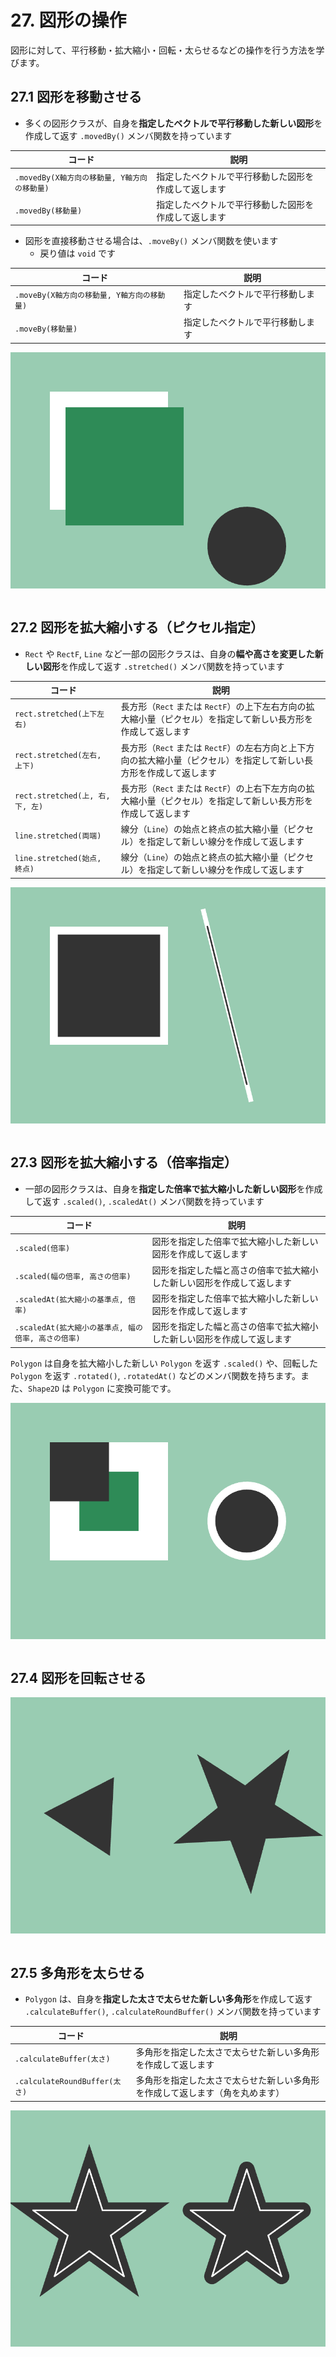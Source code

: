 # 27. 図形の操作
図形に対して、平行移動・拡大縮小・回転・太らせるなどの操作を行う方法を学びます。

## 27.1 図形を移動させる
- 多くの図形クラスが、自身を**指定したベクトルで平行移動した新しい図形**を作成して返す `.movedBy()` メンバ関数を持っています

| コード | 説明 |
|---|---|
| `.movedBy(X軸方向の移動量, Y軸方向の移動量)` | 指定したベクトルで平行移動した図形を作成して返します |
| `.movedBy(移動量)` | 指定したベクトルで平行移動した図形を作成して返します |

- 図形を直接移動させる場合は、`.moveBy()` メンバ関数を使います
	- 戻り値は `void` です

| コード | 説明 |
|---|---|
| `.moveBy(X軸方向の移動量, Y軸方向の移動量)` | 指定したベクトルで平行移動します |
| `.moveBy(移動量)` | 指定したベクトルで平行移動します |

![](https://raw.githubusercontent.com/Siv3D/siv3d.site.resource/main/2025/tutorial2/shape-2/1.png)

```cpp

```

## 27.2 図形を拡大縮小する（ピクセル指定）
- `Rect` や `RectF`, `Line` など一部の図形クラスは、自身の**幅や高さを変更した新しい図形**を作成して返す `.stretched()` メンバ関数を持っています

| コード | 説明 |
|---|---|
| `rect.stretched(上下左右)` | 長方形（`Rect` または `RectF`）の上下左右方向の拡大縮小量（ピクセル）を指定して新しい長方形を作成して返します |
| `rect.stretched(左右, 上下)` | 長方形（`Rect` または `RectF`）の左右方向と上下方向の拡大縮小量（ピクセル）を指定して新しい長方形を作成して返します |
| `rect.stretched(上, 右, 下, 左)` | 長方形（`Rect` または `RectF`）の上右下左方向の拡大縮小量（ピクセル）を指定して新しい長方形を作成して返します |
| `line.stretched(両端)` | 線分（`Line`）の始点と終点の拡大縮小量（ピクセル）を指定して新しい線分を作成して返します |
| `line.stretched(始点, 終点)` | 線分（`Line`）の始点と終点の拡大縮小量（ピクセル）を指定して新しい線分を作成して返します |

![](https://raw.githubusercontent.com/Siv3D/siv3d.site.resource/main/2025/tutorial2/shape-2/2.png)

```cpp

```


## 27.3 図形を拡大縮小する（倍率指定）
- 一部の図形クラスは、自身を**指定した倍率で拡大縮小した新しい図形**を作成して返す `.scaled()`, `.scaledAt()` メンバ関数を持っています

| コード | 説明 |
|---|---|
| `.scaled(倍率)` | 図形を指定した倍率で拡大縮小した新しい図形を作成して返します |
| `.scaled(幅の倍率, 高さの倍率)` | 図形を指定した幅と高さの倍率で拡大縮小した新しい図形を作成して返します |
| `.scaledAt(拡大縮小の基準点, 倍率)` | 図形を指定した倍率で拡大縮小した新しい図形を作成して返します |
| `.scaledAt(拡大縮小の基準点, 幅の倍率, 高さの倍率)` | 図形を指定した幅と高さの倍率で拡大縮小した新しい図形を作成して返します |


`Polygon` は自身を拡大縮小した新しい `Polygon` を返す `.scaled()` や、回転した `Polygon` を返す `.rotated()`, `.rotatedAt()` などのメンバ関数を持ちます。また、`Shape2D` は `Polygon` に変換可能です。

![](https://raw.githubusercontent.com/Siv3D/siv3d.site.resource/main/2025/tutorial2/shape-2/3.png)

```cpp

```


## 27.4 図形を回転させる

![](https://raw.githubusercontent.com/Siv3D/siv3d.site.resource/main/2025/tutorial2/shape-2/4.png)

```cpp

```



## 27.5 多角形を太らせる
- `Polygon` は、自身を**指定した太さで太らせた新しい多角形**を作成して返す `.calculateBuffer()`, `.calculateRoundBuffer()` メンバ関数を持っています

| コード | 説明 |
|---|---|
| `.calculateBuffer(太さ)` | 多角形を指定した太さで太らせた新しい多角形を作成して返します |
| `.calculateRoundBuffer(太さ)` | 多角形を指定した太さで太らせた新しい多角形を作成して返します（角を丸めます） |

![](https://raw.githubusercontent.com/Siv3D/siv3d.site.resource/main/2025/tutorial2/shape-2/5.png)

```cpp

```

